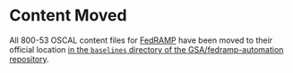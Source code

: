 # Content Moved

All 800-53 OSCAL content files for [FedRAMP](https://fedramp.gov) have been moved to their official location [in the `baselines` directory of the GSA/fedramp-automation repository](https://github.com/GSA/fedramp-automation/tree/master/baselines).